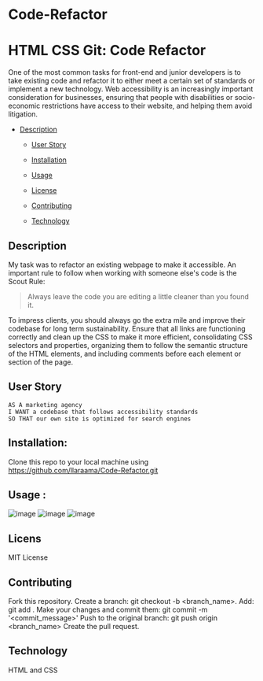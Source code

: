 # Code-Refactor
# HTML CSS Git: Code Refactor

One of the most common tasks for front-end and junior developers is to take existing code and refactor it to either meet a certain set of standards or implement a new technology. Web accessibility is an increasingly important consideration for businesses, ensuring that people with disabilities or socio-economic restrictions have access to their website, and helping them avoid litigation.

* [Description](#Description)
 
  * [User Story](#User-Story)
  
  * [Installation](#Installation)

  * [Usage](#Usage)

  * [License](#License)

  * [Contributing](#Contributing)

  * [Technology](#Technology)

## Description
My task was to refactor an existing webpage to make it accessible. An important rule to follow when working with someone else's code is the Scout Rule:

> Always leave the code you are editing a little cleaner than you found it.

To impress clients, you should always go the extra mile and improve their codebase for long term sustainability. Ensure that all links are functioning correctly and clean up the CSS to make it more efficient, consolidating CSS selectors and properties, organizing them to follow the semantic structure of the HTML elements, and including comments before each element or section of the page.

## User Story

```
AS A marketing agency
I WANT a codebase that follows accessibility standards
SO THAT our own site is optimized for search engines
```


## Installation:
Clone this repo to your local machine using https://github.com/llaraama/Code-Refactor.git

## Usage :
![image](https://user-images.githubusercontent.com/62354759/84973142-5b60d880-b0ee-11ea-8fca-802dd92e31e5.png)
![image](https://user-images.githubusercontent.com/62354759/84973151-66b40400-b0ee-11ea-9d2e-fcb0ee339843.png)
![image](https://user-images.githubusercontent.com/62354759/84973274-b5fa3480-b0ee-11ea-8a87-85ed91e4ffa7.png)

## Licens
MIT License

## Contributing 
Fork this repository. Create a branch: git checkout -b <branch_name>. Add: git add . Make your changes and commit them: git commit -m '<commit_message>' Push to the original branch: git push origin <branch_name> Create the pull request.

## Technology 
HTML and CSS


